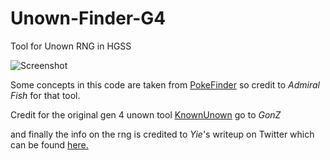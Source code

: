 # Unown-Finder-G4
Tool for Unown RNG in HGSS

![Screenshot](https://media.discordapp.net/attachments/709278101548302336/830550779769258034/unknown.png?width=1057&height=467)

Some concepts in this code are taken from [PokeFinder](https://github.com/Admiral-Fish/PokeFinder) so credit to *Admiral Fish* for that tool.

Credit for the original gen 4 unown tool [KnownUnown](http://co291424.com/tool/KnownUnown.php) go to *GonZ*

and finally the info on the rng is credited to *Yie*'s writeup on Twitter which can be found [here.](https://twitter.com/_gon_z/status/1151871686607687681?s=21)
